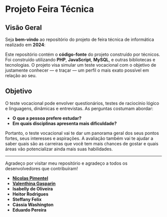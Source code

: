 # **Projeto Feira Técnica**

## **Visão Geral**

Seja **bem-vindo** ao repositório do projeto de feira técnica de informática realizado em **2024**:

Este repositório contém o **código-fonte** do projeto construído por técnicos. Foi construído utilizando **PHP**, **JavaScript**, **MySQL**, e outras bibliotecas e tecnologias. O projeto visa simular um teste vocacional com o objetivo de justamente conhecer — e traçar — um perfil o mais exato possível em relação ao seu.

## **Objetivo**

O teste vocacional pode envolver questionários, testes de raciocínio lógico e linguagens, dinâmicas e entrevistas. As perguntas costumam abordar:
- **O que a pessoa prefere estudar?**
- **Em quais disciplinas apresenta mais dificuldade?**

Portanto, o teste vocacional vai te dar um panorama geral dos seus pontos fortes, seus interesses e aspirações. A avaliação também vai te ajudar a saber quais são as carreiras que você tem mais chances de gostar e quais áreas vão potencializar ainda mais suas habilidades.

---

Agradeço por visitar meu repositório e agradeço a todos os desenvolvedores que contribuíram!
- [**Nicolas Pimentel**](https://www.linkedin.com/in/nicolas-lorena-pimentel-56371b2ab/)
- [**Valenthina Gasparin**](https://www.linkedin.com/in/valenthina-gasparin-8519492b1/)
- **Isabelly de Oliveira**
- **Heitor Rodrigues**
- **Steffany Felix**
- **Cássia Washington**
- **Eduardo Pereira**
